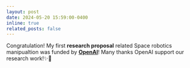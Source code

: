 ```yaml
---
layout: post
date: 2024-05-20 15:59:00-0400
inline: true
related_posts: false
---
```


Congratulation! My first **research proposal** related Space robotics manipualtion was funded by [**OpenAI**](https://openai.com/)! ​Many thanks OpenAI support our research work!:sparkles::confetti_ball: ​

